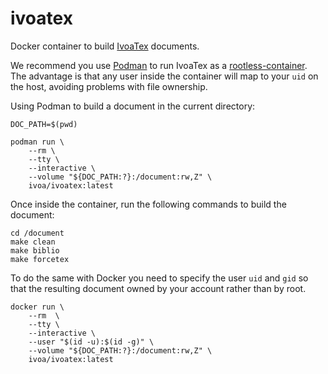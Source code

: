 # ivoatex
Docker container to build [IvoaTex](http://www.ivoa.net/documents/Notes/IVOATex/index.html) documents.

We recommend you use [Podman](https://podman.io/) to run IvoaTex as a [rootless-container](https://github.com/containers/podman#rootless).
The advantage is that any user inside the container will map to your `uid` on the host, avoiding problems with file ownership.

Using Podman to build a document in the current directory:

    DOC_PATH=$(pwd)

    podman run \
        --rm \
        --tty \
        --interactive \
        --volume "${DOC_PATH:?}:/document:rw,Z" \
        ivoa/ivoatex:latest

Once inside the container, run the following commands to build the document:

    cd /document
    make clean
    make biblio
    make forcetex


To do the same with Docker you need to specify the user `uid` and `gid` so that the resulting document owned by your account rather than by root.

    docker run \
        --rm  \
        --tty \
        --interactive \
        --user "$(id -u):$(id -g)" \
        --volume "${DOC_PATH:?}:/document:rw,Z" \
        ivoa/ivoatex:latest


